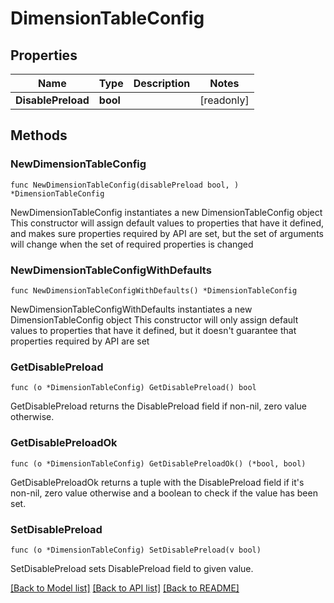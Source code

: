 # DimensionTableConfig

## Properties

Name | Type | Description | Notes
------------ | ------------- | ------------- | -------------
**DisablePreload** | **bool** |  | [readonly] 

## Methods

### NewDimensionTableConfig

`func NewDimensionTableConfig(disablePreload bool, ) *DimensionTableConfig`

NewDimensionTableConfig instantiates a new DimensionTableConfig object
This constructor will assign default values to properties that have it defined,
and makes sure properties required by API are set, but the set of arguments
will change when the set of required properties is changed

### NewDimensionTableConfigWithDefaults

`func NewDimensionTableConfigWithDefaults() *DimensionTableConfig`

NewDimensionTableConfigWithDefaults instantiates a new DimensionTableConfig object
This constructor will only assign default values to properties that have it defined,
but it doesn't guarantee that properties required by API are set

### GetDisablePreload

`func (o *DimensionTableConfig) GetDisablePreload() bool`

GetDisablePreload returns the DisablePreload field if non-nil, zero value otherwise.

### GetDisablePreloadOk

`func (o *DimensionTableConfig) GetDisablePreloadOk() (*bool, bool)`

GetDisablePreloadOk returns a tuple with the DisablePreload field if it's non-nil, zero value otherwise
and a boolean to check if the value has been set.

### SetDisablePreload

`func (o *DimensionTableConfig) SetDisablePreload(v bool)`

SetDisablePreload sets DisablePreload field to given value.



[[Back to Model list]](../README.md#documentation-for-models) [[Back to API list]](../README.md#documentation-for-api-endpoints) [[Back to README]](../README.md)


